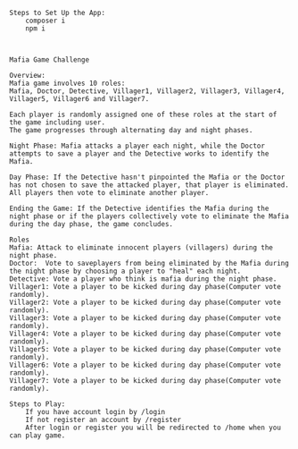     Steps to Set Up the App:
        composer i  
        npm i



    Mafia Game Challenge

    Overview:
    Mafia game involves 10 roles:
    Mafia, Doctor, Detective, Villager1, Villager2, Villager3, Villager4, Villager5, Villager6 and Villager7.

    Each player is randomly assigned one of these roles at the start of the game including user.
    The game progresses through alternating day and night phases.

    Night Phase: Mafia attacks a player each night, while the Doctor attempts to save a player and the Detective works to identify the Mafia.

    Day Phase: If the Detective hasn't pinpointed the Mafia or the Doctor has not chosen to save the attacked player, that player is eliminated. All players then vote to eliminate another player.

    Ending the Game: If the Detective identifies the Mafia during the night phase or if the players collectively vote to eliminate the Mafia during the day phase, the game concludes.

    Roles
    Mafia: Attack to eliminate innocent players (villagers) during the night phase.
    Doctor:  Vote to saveplayers from being eliminated by the Mafia during the night phase by choosing a player to "heal" each night.
    Detective: Vote a player who think is mafia during the night phase.  
    Villager1: Vote a player to be kicked during day phase(Computer vote randomly).
    Villager2: Vote a player to be kicked during day phase(Computer vote randomly).
    Villager3: Vote a player to be kicked during day phase(Computer vote randomly).
    Villager4: Vote a player to be kicked during day phase(Computer vote randomly).
    Villager5: Vote a player to be kicked during day phase(Computer vote randomly).
    Villager6: Vote a player to be kicked during day phase(Computer vote randomly).
    Villager7: Vote a player to be kicked during day phase(Computer vote randomly).

    Steps to Play:
        If you have account login by /login
        If not register an account by /register
        After login or register you will be redirected to /home when you can play game.


